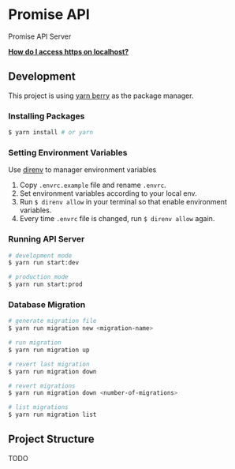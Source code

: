 # Promise API

Promise API Server

**[How do I access https on localhost?](/https/README.md)**

## Development

This project is using [yarn berry](https://github.com/yarnpkg/berry) as the package manager.

### Installing Packages

```bash
$ yarn install # or yarn
```

### Setting Environment Variables

Use [direnv](https://github.com/direnv/direnv) to manager environment variables

1. Copy `.envrc.example` file and rename `.envrc`.
2. Set environment variables according to your local env.
3. Run `$ direnv allow` in your terminal so that enable environment variables.
4. Every time `.envrc` file is changed, run `$ direnv allow` again.

### Running API Server

```bash
# development mode
$ yarn run start:dev

# production mode
$ yarn run start:prod
```

### Database Migration

```bash
# generate migration file
$ yarn run migration new <migration-name>

# run migration
$ yarn run migration up

# revert last migration
$ yarn run migration down

# revert migrations
$ yarn run migration down <number-of-migrations>

# list migrations
$ yarn run migration list
```

## Project Structure

TODO
